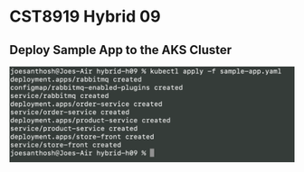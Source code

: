 # CST8919 Hybrid 09

## Deploy Sample App to the AKS Cluster
![plot](./screenshots/kubectl_apply_sample-app.png)